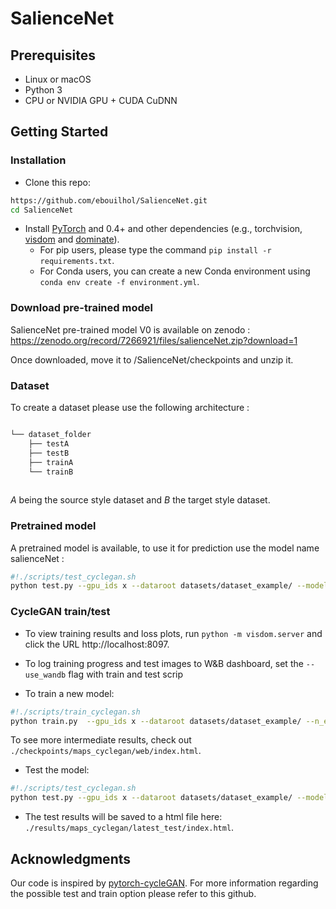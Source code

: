 # SalienceNet


## Prerequisites
- Linux or macOS
- Python 3
- CPU or NVIDIA GPU + CUDA CuDNN

## Getting Started
### Installation

- Clone this repo:
```bash
https://github.com/ebouilhol/SalienceNet.git
cd SalienceNet
```

- Install [PyTorch](http://pytorch.org) and 0.4+ and other dependencies (e.g., torchvision, [visdom](https://github.com/facebookresearch/visdom) and [dominate](https://github.com/Knio/dominate)).
  - For pip users, please type the command `pip install -r requirements.txt`.
  - For Conda users, you can create a new Conda environment using `conda env create -f environment.yml`.


### Download pre-trained model
SalienceNet pre-trained model V0 is available on zenodo :
https://zenodo.org/record/7266921/files/salienceNet.zip?download=1

Once downloaded, move it to /SalienceNet/checkpoints and unzip it.

### Dataset
To create a dataset please use the following architecture : 
```bash

└── dataset_folder
    ├── testA
    ├── testB
    ├── trainA
    └── trainB
    
```
*A* being the source style dataset and *B* the target style dataset.

### Pretrained model
A pretrained model is available, to use it for prediction use the model name salienceNet :

```bash
#!./scripts/test_cyclegan.sh
python test.py --gpu_ids x --dataroot datasets/dataset_example/ --model cycle_gan --input_nc 1 --output_nc 1 --name salienceNet

```

### CycleGAN train/test

- To view training results and loss plots, run `python -m visdom.server` and click the URL http://localhost:8097.
- To log training progress and test images to W&B dashboard, set the `--use_wandb` flag with train and test scrip


- To train a new model:
```bash
#!./scripts/train_cyclegan.sh
python train.py  --gpu_ids x --dataroot datasets/dataset_example/ --n_epochs xxx  --model cycle_gan --gan_mode LSSSIMGRAD --name modelname --wcrit1 0.2 --wcrit2 0.2 --wcrit3 0.6
```
To see more intermediate results, check out `./checkpoints/maps_cyclegan/web/index.html`.
- Test the model:
```bash
#!./scripts/test_cyclegan.sh
python test.py --gpu_ids x --dataroot datasets/dataset_example/ --model cycle_gan --name modelname

```
- The test results will be saved to a html file here: `./results/maps_cyclegan/latest_test/index.html`.




## Acknowledgments
Our code is inspired by [pytorch-cycleGAN](https://github.com/junyanz/pytorch-CycleGAN-and-pix2pix).
For more information regarding the possible test and train option please refer to this github.
